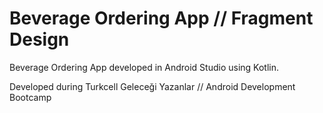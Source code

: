 # Beverage Ordering App // Fragment Design

Beverage Ordering App developed in Android Studio using Kotlin.

Developed during Turkcell Geleceği Yazanlar // Android Development Bootcamp
